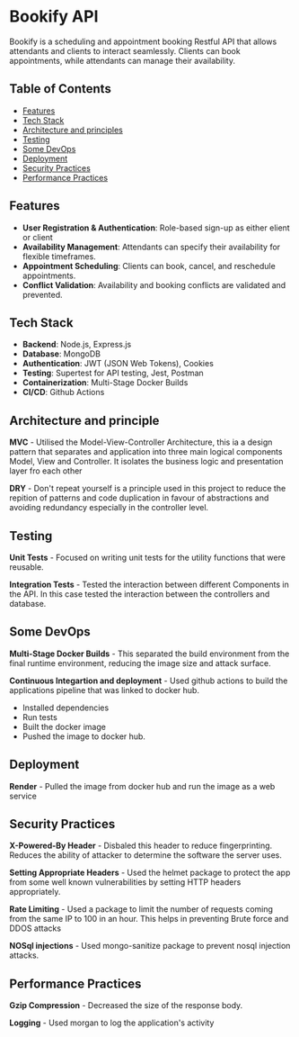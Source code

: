# Bookify API
Bookify is a scheduling and appointment booking Restful API that allows attendants and clients to interact seamlessly. Clients can book appointments, while attendants can manage their availability. 

## Table of Contents
- [Features](#features)
- [Tech Stack](#tech-stack)
- [Architecture and principles](#architecture-and-principles)
- [Testing](#testing)
- [Some DevOps](#some-devops)
- [Deployment](#deployment)
- [Security Practices](#security-practices)
- [Performance Practices](#performance-practices)


## Features
- **User Registration & Authentication**: Role-based sign-up as either elient or client
- **Availability Management**: Attendants can specify their availability for flexible timeframes.
- **Appointment Scheduling**: Clients can book, cancel, and reschedule appointments.
- **Conflict Validation**: Availability and booking conflicts are validated and prevented.

## Tech Stack
- **Backend**: Node.js, Express.js
- **Database**: MongoDB
- **Authentication**: JWT (JSON Web Tokens), Cookies
- **Testing**: Supertest for API testing, Jest, Postman
- **Containerization**: Multi-Stage Docker Builds
- **CI/CD**: Github Actions

## Architecture and principle
**MVC** - Utilised the Model-View-Controller Architecture, this ia a design pattern that separates and application into three main logical components Model, View and Controller. It isolates the business logic and presentation layer fro each other

**DRY** - Don't repeat yourself is a principle used in this project to reduce the repition of patterns and code duplication in favour of abstractions and avoiding redundancy especially in the controller level.

 ## Testing
**Unit Tests** - Focused on writing unit tests for the utility functions that were reusable.

**Integration Tests** - Tested the interaction between different Components in the API. In this case tested the interaction between the controllers and database.

## Some DevOps

**Multi-Stage Docker Builds** - This separated the build environment from the final runtime environment, reducing the image size and attack surface.

**Continuous Integartion and deployment** - Used github actions to build the applications pipeline that was linked to docker hub.

 - Installed dependencies
 - Run tests
 - Built the docker image
 - Pushed the image to docker hub.

 ## Deployment
**Render** - Pulled the image from docker hub and run the image as a web service

## Security Practices
**X-Powered-By Header** - Disbaled this header to reduce fingerprinting. Reduces the ability of attacker to determine the software the server uses.

**Setting Appropriate Headers** - Used the helmet package to protect the app from some well known vulnerabilities by setting HTTP headers appropriately.

**Rate Limiting** - Used a package to limit the number of  requests coming from the same IP to 100 in an hour. This helps in preventing Brute force and DDOS attacks

**NOSql injections** - Used mongo-sanitize package to prevent nosql injection attacks.

## Performance Practices
**Gzip Compression** - Decreased the size of the response body.

**Logging** - Used morgan to log the application's activity
